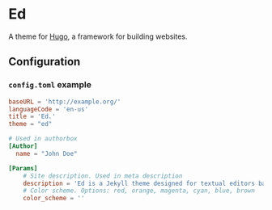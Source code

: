 # Ed
A theme for [Hugo](http://gohugo.io), a framework for building websites.

## Configuration

### `config.toml` example

```toml
baseURL = 'http://example.org/'
languageCode = 'en-us'
title = 'Ed.'
theme = "ed"

# Used in authorbox
[Author]
  name = "John Doe"

[Params]
    # Site description. Used in meta description
    description = 'Ed is a Jekyll theme designed for textual editors based on minimal computing principles, and focused on legibility and flexibility.'
    # Color scheme. Options: red, orange, magenta, cyan, blue, brown
    color_scheme = ''
```
